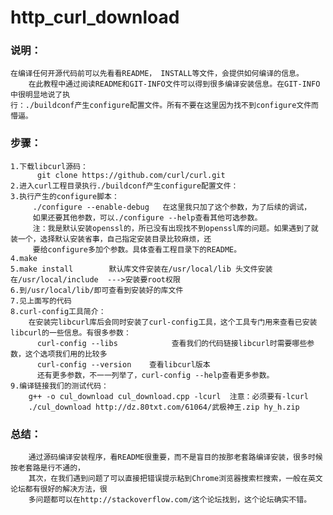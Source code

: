 # http_curl_download


### 说明：
    在编译任何开源代码前可以先看看README， INSTALL等文件，会提供如何编译的信息。
		在此教程中通过阅读README和GIT-INFO文件可以得到很多编译安装信息。在GIT-INFO中很明显地说了执
    行：./buildconf产生configure配置文件。所有不要在这里因为找不到configure文件而懵逼。
### 步骤：
    1.下载libcurl源码：
          git clone https://github.com/curl/curl.git
    2.进入curl工程目录执行./buildconf产生configure配置文件：
    3.执行产生的configure脚本：
         ./configure --enable-debug   在这里我只加了这个参数，为了后续的调试，
         如果还要其他参数，可以./configure --help查看其他可选参数。
         注：我是默认安装openssl的，所已没有出现找不到openssl库的问题。如果遇到了就装一个，选择默认安装省事，自己指定安装目录比较麻烦，还
         要给configure多加个参数。具体查看工程目录下的README。
    4.make
    5.make install        默认库文件安装在/usr/local/lib 头文件安装在/usr/local/include  --->安装要root权限
    6.到/usr/local/lib/即可查看到安装好的库文件
    7.见上面写的代码
    8.curl-config工具简介：
        在安装完libcurl库后会同时安装了curl-config工具，这个工具专门用来查看已安装libcurl的一些信息。有很多参数：
          curl-config --libs            查看我们的代码链接libcurl时需要哪些参数，这个选项我们用的比较多
          curl-config --version    查看libcurl版本
          还有更多参数，不一一列举了，curl-config --help查看更多参数。
    9.编译链接我们的测试代码：
        g++ -o cul_download cul_download.cpp -lcurl  注意：必须要有-lcurl
        ./cul_download http://dz.80txt.com/61064/武极神王.zip hy_h.zip
    
###  总结：
        通过源码编译安装程序，看README很重要，而不是盲目的按那老套路编译安装，很多时候按老套路是行不通的，
        其次，在我们遇到问题了可以直接把错误提示粘到Chrome浏览器搜索栏搜索，一般在英文论坛都有很好的解决方法，很
        多问题都可以在http://stackoverflow.com/这个论坛找到，这个论坛确实不错。
